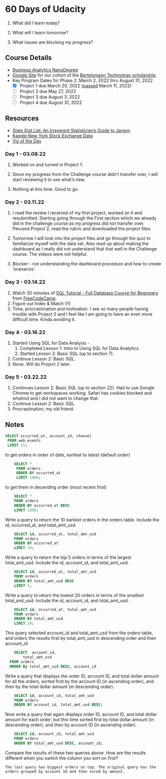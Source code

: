 # 60 Days of Udacity

1. What did I learn today?

2. What will I learn tomorrow?

3. What issues are blocking my progress?

## Course Details

- [Business Analytics NanoDegree](https://www.udacity.com/course/business-analytics-nanodegree--nd098)
- [Google Site](https://sites.google.com/udacity.com/bertelsmann-phase-2/home?authuser=0) for our  cohort of the [Bertelsmann Technology scholarship](https://www.udacity.com/bertelsmann-tech-scholarships)
- Key Program Dates for Phase 2: March 2, 2022 thru August 31, 2022
  - [x] Project 1 due March 20, 2022 ([passed](20220311_Udacity_Project1_Review.pdf) March 11, 2022)
  - [ ] Project 2 due May 27, 2022
  - [ ] Project 3 due August 3, 2022
  - [ ] Project 4 due August 31, 2022

## Resources

- [Stats Gist List: An Irreverent Statistician’s Guide to Jargon](https://towardsdatascience.com/stats-gist-list-an-irreverent-statisticians-guide-to-jargon-be8173df090d)
- [Kaggle New York Stock Exchange Data](https://www.kaggle.com/dgawlik/nyse)
- [Viz of the Day](https://public.tableau.com/app/discover/viz-of-the-day)

### Day 1 - 03.08.22

1. Worked on and turned in Project 1.

2. Since my progress from the Challenge course didn’t transfer over, I will start reviewing it to see what’s new.

3. Nothing at this time. Good to go.

### Day 2 - 03.11.22

1. I read the review I received of my first project, worked on it and resubmitted. Starting going through the First section which we already did in the challenge course as my progress did not transfer over. Perused Project 2, read the rubric and downloaded the project files.

2. Tomorrow I will look into the project files and go through the quiz to familiarize myself with the data set. Also read up about making the dashboard as I really did not understand that that well in the Challenge course. The videos were not helpful.

3. Blocker - not understanding the dashboard procedure and how to create ‘scenarios’.

### Day 3 - 03.14.22

1. Watch 30 minutes of [SQL Tutorial - Full Database Course for Beginners](https://youtu.be/HXV3zeQKqGY) from [FreeCodeCamp](https://www.freecodecamp.org).
2. Figure out Index & Match (!!)
3. Time, procrastination and motivation. I see so many people having trouble with Project 2 and I feel like I am going to have an even more difficult time. Kinda avoiding it.

### Day 4 - 03.16.22

1. Started Using SQL for Data Analysis -
   1. Completed Lesson 1: Intro to Using SQL for Data Analytics.
   2. Started Lesson 2: Basic SQL (up to section 7).
2. Continue Lesson 2: Basic SQL.
3. None. Will do Project 2 later.

### Day 5 - 03.22.22

1. Continues Lesson 2: Basic SQL (up to section 22). Had to use Google Chrome to get workspaces working. Safari has cookies blocked and whatnot and I did not want to change that.
2. Continue Lesson 2: Basic SQL.
3. Procrastination, my old friend.

**Notes**
------

   ```sql
   SELECT occurred_at, account_id, channel
    FROM web_events
    LIMIT 15;
   ```

to get orders in order of date, earliest to latest (default order)

```sql
    SELECT *
     FROM orders
     ORDER BY occurred_at
     LIMIT 1000;
```

to get them in decending order (most recent first)

```sql
    SELECT *
    FROM orders
    ORDER BY occurred_at DESC
    LIMIT 1000;
```

Write a query to return the 10 earliest orders in the orders table. Include the id, occurred_at, and total_amt_usd.

```sql
    SELECT id, occurred_at, total_amt_usd
    FROM orders
    ORDER BY occurred_at
    LIMIT 10;
```

Write a query to return the top 5 orders in terms of the largest total_amt_usd. Include the id, account_id, and total_amt_usd.

```sql
    SELECT id, occurred_at, total_amt_usd
    FROM orders
    ORDER BY total_amt_usd DESC
    LIMIT 5;
```

Write a query to return the lowest 20 orders in terms of the smallest total_amt_usd. Include the id, account_id, and total_amt_usd.

```sql
    SELECT id, occurred_at, total_amt_usd
    FROM orders
    ORDER BY total_amt_usd
    LIMIT 20;
```

This query selected account_id and total_amt_usd from the orders table, and orders the results first by total_amt_usd in descending order and then account_id

```sql
    SELECT  account_id,
        total_amt_usd
  FROM orders
  ORDER By total_amt_usd DESC, account_id
```

Write a query that displays the order ID, account ID, and total dollar amount for all the orders, sorted first by the account ID (in ascending order), and then by the total dollar amount (in descending order).

```sql
    SELECT id, account_id, total_amt_usd
    FROM orders
    ORDER BY account_id, total_amt_usd DESC;
```

Now write a query that again displays order ID, account ID, and total dollar amount for each order, but this time sorted first by total dollar amount (in descending order), and then by account ID (in ascending order).

```sql
    SELECT id, account_id, total_amt_usd
    FROM orders
    ORDER BY total_amt_usd DESC, account_id;
```

Compare the results of these two queries above. How are the results different when you switch the column you sort on first?

```
The last query has biggest orders on top. The original query has the orders grouped by account Id and then sored by amount.
```
